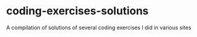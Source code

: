 # coding-exercises-solutions
A compilation of solutions of several coding exercises I did in various sites
